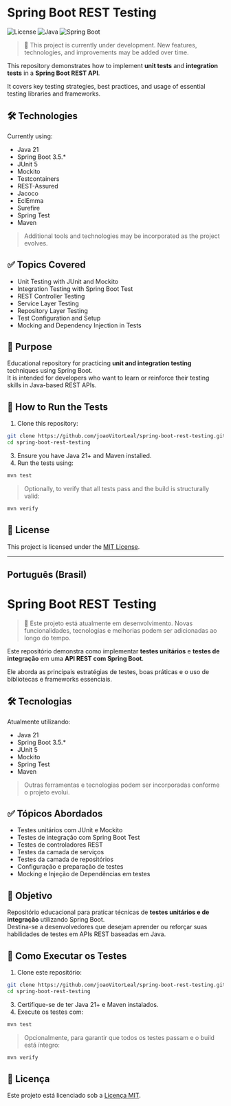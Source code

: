 # Spring Boot REST Testing

![License](https://img.shields.io/badge/license-MIT-green)
![Java](https://img.shields.io/badge/Java-21-blue)
![Spring Boot](https://img.shields.io/badge/Spring_Boot-3.5.x-brightgreen)

> 🚧 This project is currently under development. New features, technologies, and improvements may be added over time.

This repository demonstrates how to implement **unit tests** and **integration tests** in a **Spring Boot REST API**.

It covers key testing strategies, best practices, and usage of essential testing libraries and frameworks.

## 🛠️ Technologies

Currently using:

- Java 21
- Spring Boot 3.5.*
- JUnit 5
- Mockito
- Testcontainers
- REST-Assured
- Jacoco
- EclEmma
- Surefire
- Spring Test
- Maven

> Additional tools and technologies may be incorporated as the project evolves.

## ✅ Topics Covered

- Unit Testing with JUnit and Mockito
- Integration Testing with Spring Boot Test
- REST Controller Testing
- Service Layer Testing
- Repository Layer Testing
- Test Configuration and Setup
- Mocking and Dependency Injection in Tests

## 🎯 Purpose

Educational repository for practicing **unit and integration testing** techniques using Spring Boot.  
It is intended for developers who want to learn or reinforce their testing skills in Java-based REST APIs.

## 🚀 How to Run the Tests

1. Clone this repository:

```bash
git clone https://github.com/joaoVitorLeal/spring-boot-rest-testing.git
cd spring-boot-rest-testing
```
3. Ensure you have Java 21+ and Maven installed.
4. Run the tests using:

```bash
mvn test
```
> Optionally, to verify that all tests pass and the build is structurally valid:

```bash
mvn verify
```

## 📄 License
This project is licensed under the [MIT License](LICENSE).

---

## **Português (Brasil)**

# Spring Boot REST Testing

> 🚧 Este projeto está atualmente em desenvolvimento. Novas funcionalidades, tecnologias e melhorias podem ser adicionadas ao longo do tempo.

Este repositório demonstra como implementar **testes unitários** e **testes de integração** em uma **API REST com Spring Boot**.

Ele aborda as principais estratégias de testes, boas práticas e o uso de bibliotecas e frameworks essenciais.

## 🛠️ Tecnologias

Atualmente utilizando:

- Java 21
- Spring Boot 3.5.*
- JUnit 5
- Mockito
- Spring Test
- Maven

> Outras ferramentas e tecnologias podem ser incorporadas conforme o projeto evolui.

## ✅ Tópicos Abordados

- Testes unitários com JUnit e Mockito
- Testes de integração com Spring Boot Test
- Testes de controladores REST
- Testes da camada de serviços
- Testes da camada de repositórios
- Configuração e preparação de testes
- Mocking e Injeção de Dependências em testes

## 🎯 Objetivo

Repositório educacional para praticar técnicas de **testes unitários e de integração** utilizando Spring Boot.  
Destina-se a desenvolvedores que desejam aprender ou reforçar suas habilidades de testes em APIs REST baseadas em Java.

## 🚀 Como Executar os Testes

1. Clone este repositório:

```bash
git clone https://github.com/joaoVitorLeal/spring-boot-rest-testing.git
cd spring-boot-rest-testing
```
3. Certifique-se de ter Java 21+ e Maven instalados.
4. Execute os testes com:

```bash
mvn test
```
> Opcionalmente, para garantir que todos os testes passam e o build está íntegro:

```bash
mvn verify
```

## 📄 Licença
Este projeto está licenciado sob a [Licença MIT](LICENSE).

